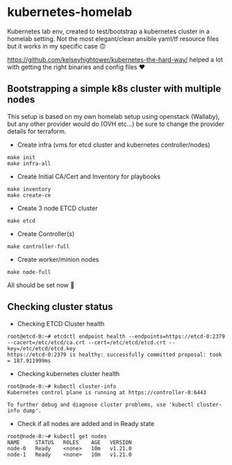 # kubernetes-homelab
Kubernetes lab env, created to test/bootstrap a kubernetes cluster in a homelab setting. Not the most elegant/clean ansible yaml/tf resource files but it works in my specific case 🙃

https://github.com/kelseyhightower/kubernetes-the-hard-way/ helped a lot with getting the right binaries and config files ❤️

## Bootstrapping a simple k8s cluster with multiple nodes

This setup is based on my own homelab setup using openstack (Wallaby), but any other provider would do (OVH etc...) be sure to change the provider details for terraform.

- Create infra (vms for etcd cluster and kubernetes controller/nodes)
```
make init
make infra-all
```

- Create Initial CA/Cert and Inventory for playbooks
```
make inventory
make create-ce
```

- Create 3 node ETCD cluster
```
make etcd
```

- Create Controller(s)
```
make controller-full
```

- Create worker/minion nodes
```
make node-full
```

All should be set now 🤞

## Checking cluster status

- Checking ETCD Cluster health
```
root@etcd-0:~# etcdctl endpoint health --endpoints=https://etcd-0:2379 --cacert=/etc/etcd/ca.crt --cert=/etc/etcd/etcd.crt --key=/etc/etcd/etcd.key
https://etcd-0:2379 is healthy: successfully committed proposal: took = 187.911999ms
```

- Checking kubernetes cluster health
```
root@node-0:~# kubectl cluster-info
Kubernetes control plane is running at https://controller-0:6443

To further debug and diagnose cluster problems, use 'kubectl cluster-info dump'.
```

- Check if all nodes are added and in Ready state
```
root@node-0:~# kubectl get nodes
NAME     STATUS   ROLES    AGE   VERSION
node-0   Ready    <none>   10m   v1.21.0
node-1   Ready    <none>   10m   v1.21.0
```
